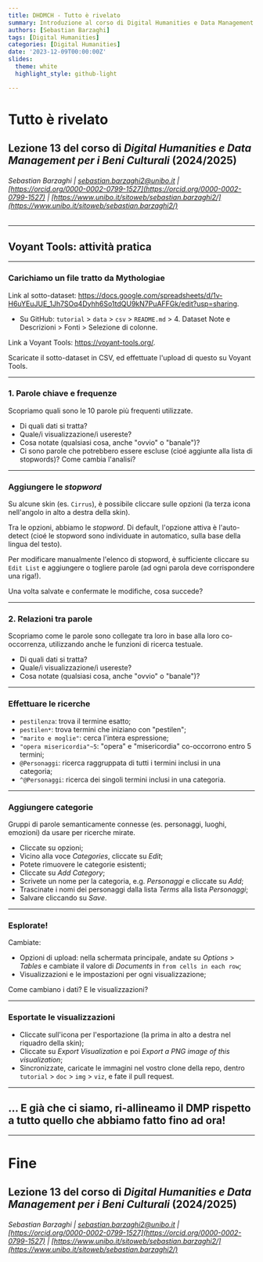 ```yaml
---
title: DHDMCH - Tutto è rivelato
summary: Introduzione al corso di Digital Humanities e Data Management per i Beni Culturali
authors: [Sebastian Barzaghi]
tags: [Digital Humanities]
categories: [Digital Humanities]
date: '2023-12-09T00:00:00Z'
slides:
  theme: white
  highlight_style: github-light

---
```


# Tutto è rivelato

## Lezione 13 del corso di _Digital Humanities e Data Management per i Beni Culturali_ (2024/2025)

###### Sebastian Barzaghi | [sebastian.barzaghi2@unibo.it](mailto:sebastian.barzaghi2@unibo.it) | [https://orcid.org/0000-0002-0799-1527](https://orcid.org/0000-0002-0799-1527) | [https://www.unibo.it/sitoweb/sebastian.barzaghi2/](https://www.unibo.it/sitoweb/sebastian.barzaghi2/)

---

## Voyant Tools: attività pratica

---

### Carichiamo un file tratto da Mythologiae

Link al sotto-dataset: <https://docs.google.com/spreadsheets/d/1v-H6uYEuJUE_1Jh7SOq4Dyhh6So1tdQU9kN7PuAFFGk/edit?usp=sharing>.
- Su GitHub: `tutorial` > `data` > `csv` > `README.md` > 4. Dataset Note e Descrizioni > Fonti > Selezione di colonne.

Link a Voyant Tools: <https://voyant-tools.org/>.

Scaricate il sotto-dataset in CSV, ed effettuate l'upload di questo su Voyant Tools.

---

### 1. Parole chiave e frequenze

Scopriamo quali sono le 10 parole più frequenti utilizzate.

- Di quali dati si tratta?
- Quale/i visualizzazione/i usereste?
- Cosa notate (qualsiasi cosa, anche "ovvio" o "banale")?
- Ci sono parole che potrebbero essere escluse (cioé aggiunte alla lista di stopwords)? Come cambia l'analisi?

---

### Aggiungere le _stopword_

Su alcune skin (es. `Cirrus`), è possibile cliccare sulle opzioni (la terza icona nell'angolo in alto a destra della skin).

Tra le opzioni, abbiamo le _stopword_. Di default, l'opzione attiva è l'auto-detect (cioé le stopword sono individuate in automatico, sulla base della lingua del testo). 

Per modificare manualmente l'elenco di stopword, è sufficiente cliccare su `Edit List` e aggiungere o togliere parole (ad ogni parola deve corrispondere una riga!).

Una volta salvate e confermate le modifiche, cosa succede?

---

### 2. Relazioni tra parole

Scopriamo come le parole sono collegate tra loro in base alla loro co-occorrenza, utilizzando anche le funzioni di ricerca testuale.

- Di quali dati si tratta?
- Quale/i visualizzazione/i usereste?
- Cosa notate (qualsiasi cosa, anche "ovvio" o "banale")?

---

### Effettuare le ricerche

- `pestilenza`: trova il termine esatto;
- `pestilen*`: trova termini che iniziano con "pestilen";
- `"marito e moglie"`: cerca l'intera espressione;
- `"opera misericordia"~5`: "opera" e "misericordia" co-occorrono
entro 5 termini;
- `@Personaggi`: ricerca raggruppata di tutti i termini inclusi in una
categoria;
- `^@Personaggi`: ricerca dei singoli termini inclusi in una categoria.

---

### Aggiungere categorie

Gruppi di parole semanticamente connesse (es. personaggi, luoghi, emozioni) da usare per ricerche mirate.

- Cliccate su opzioni;
- Vicino alla voce _Categories_, cliccate su _Edit_;
- Potete rimuovere le categorie esistenti;
- Cliccate su _Add Category_;
- Scrivete un nome per la categoria, e.g. _Personaggi_ e cliccate su _Add_;
- Trascinate i nomi dei personaggi dalla lista _Terms_ alla lista _Personaggi_;
- Salvare cliccando su _Save_.

---

### Esplorate!

Cambiate:
- Opzioni di upload: nella schermata principale, andate su _Options_ > _Tables_ e cambiate il valore di _Documents_ in `from cells in each row`;
- Visualizzazioni e le impostazioni per ogni visualizzazione;

Come cambiano i dati? E le visualizzazioni?

---

### Esportate le visualizzazioni

- Cliccate sull'icona per l'esportazione (la prima in alto a destra nel riquadro della skin);
- Cliccate su _Export Visualization_ e poi _Export a PNG image of this visualization_;
- Sincronizzate, caricate le immagini nel vostro clone della repo, dentro `tutorial` > `doc` > `img` > `viz`, e fate il pull request.

---

## ... E già che ci siamo, ri-allineamo il DMP rispetto a tutto quello che abbiamo fatto fino ad ora!

---

# Fine

## Lezione 13 del corso di _Digital Humanities e Data Management per i Beni Culturali_ (2024/2025)

###### Sebastian Barzaghi | [sebastian.barzaghi2@unibo.it](mailto:sebastian.barzaghi2@unibo.it) | [https://orcid.org/0000-0002-0799-1527](https://orcid.org/0000-0002-0799-1527) | [https://www.unibo.it/sitoweb/sebastian.barzaghi2/](https://www.unibo.it/sitoweb/sebastian.barzaghi2/)
